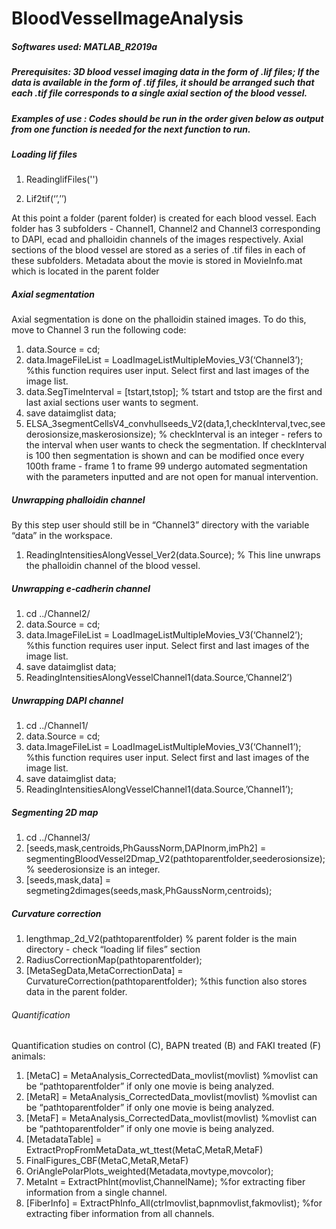 # BloodVesselImageAnalysis

##### Softwares used: MATLAB_R2019a

##### Prerequisites: 3D blood vessel imaging data in the form of .lif files; If the data is available in the form of .tif files, it should be arranged such that each .tif file corresponds to a single axial section of the blood vessel. 

##### Examples of use : Codes should be run in the order given below as output from one function is needed for the next function to run.

##### Loading lif files

1. ReadinglifFiles('')

1. Lif2tif(‘’,’’) 

At this point a folder (parent folder) is created for each blood vessel. Each folder has 3 subfolders - Channel1, Channel2 and Channel3 corresponding to DAPI, ecad and phalloidin channels of the images respectively. Axial sections of the blood vessel are stored as a series of .tif files in each of these subfolders. 
Metadata about the movie is stored in MovieInfo.mat which is located in the parent folder

##### Axial segmentation

Axial segmentation is done on the phalloidin stained images. To do this, move to Channel 3 run the following code:

1. data.Source = cd;
1. data.ImageFileList = LoadImageListMultipleMovies_V3(‘Channel3’);  %this function requires user input. Select first and last images of the image list.
1. data.SegTimeInterval = [tstart,tstop]; % tstart and tstop are the first and last axial sections user wants to segment.
1. save dataimglist data;
1. ELSA_3segmentCellsV4_convhullseeds_V2(data,1,checkInterval,tvec,seederosionsize,maskerosionsize); % checkInterval is an integer - refers to the interval when user wants to check the segmentation. If checkInterval is 100 then segmentation is shown and can be modified once every 100th frame - frame 1 to frame 99 undergo automated segmentation with the parameters inputted and are not open for manual intervention.

##### Unwrapping phalloidin channel

By this step user should still be in “Channel3” directory with the variable “data” in the workspace.

1. ReadingIntensitiesAlongVessel_Ver2(data.Source); % This line unwraps the phalloidin channel of the blood vessel.

##### Unwrapping e-cadherin channel

1. cd ../Channel2/
1. data.Source = cd;
1. data.ImageFileList = LoadImageListMultipleMovies_V3(‘Channel2’);  %this function requires user input. Select first and last images of the image list.
1. save dataimglist data;
1. ReadingIntensitiesAlongVesselChannel1(data.Source,’Channel2’)

##### Unwrapping DAPI channel

1. cd ../Channel1/
1. data.Source = cd;
1. data.ImageFileList = LoadImageListMultipleMovies_V3(‘Channel1’);  %this function requires user input. Select first and last images of the image list.
1. save dataimglist data;
1. ReadingIntensitiesAlongVesselChannel1(data.Source,’Channel1’);

##### Segmenting 2D map

1. cd ../Channel3/
2. [seeds,mask,centroids,PhGaussNorm,DAPInorm,imPh2] = segmentingBloodVessel2Dmap_V2(pathtoparentfolder,seederosionsize); % seederosionsize is an integer.
3. [seeds,mask,data] = segmeting2dimages(seeds,mask,PhGaussNorm,centroids);

##### Curvature correction

1. lengthmap_2d_V2(pathtoparentfolder) % parent folder is the main directory - check “loading lif files” section
1. RadiusCorrectionMap(pathtoparentfolder);
1. [MetaSegData,MetaCorrectionData] = CurvatureCorrection(pathtoparentfolder); %this function also stores data in the parent folder. 

###### Quantification
Quantification studies on control (C), BAPN treated (B) and FAKI treated (F) animals: 

1. [MetaC] = MetaAnalysis_CorrectedData_movlist(movlist) %movlist can be “pathtoparentfolder” if only one movie is being analyzed.
1. [MetaR] = MetaAnalysis_CorrectedData_movlist(movlist) %movlist can be “pathtoparentfolder” if only one movie is being analyzed.
1. [MetaF] = MetaAnalysis_CorrectedData_movlist(movlist) %movlist can be “pathtoparentfolder” if only one movie is being analyzed.
1. [MetadataTable] = ExtractPropFromMetaData_wt_ttest(MetaC,MetaR,MetaF)
1. FinalFigures_CBF(MetaC,MetaR,MetaF)
1. OriAnglePolarPlots_weighted(Metadata,movtype,movcolor); 
1. MetaInt = ExtractPhInt(movlist,ChannelName); %for extracting fiber information from a single channel.
1. [FiberInfo] = ExtractPhInfo_All(ctrlmovlist,bapnmovlist,fakmovlist); %for extracting fiber information from all channels.












